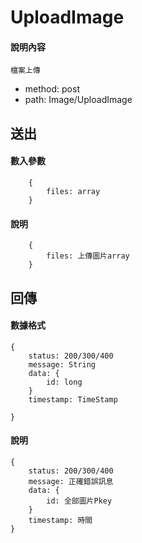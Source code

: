 # UploadImage
#### 說明內容
```
檔案上傳
```
- method: post
- path: Image/UploadImage
## 送出
#### 數入參數
```
    {
        files: array
    }
```
#### 說明
```
    {
        files: 上傳圖片array
    }
```

## 回傳
#### 數據格式
```
{
    status: 200/300/400
    message: String
    data: {
        id: long
    }
    timestamp: TimeStamp

}
```
#### 說明
```
{
    status: 200/300/400
    message: 正確錯誤訊息
    data: {
        id: 全部圖片Pkey
    }
    timestamp: 時間 
}
```
